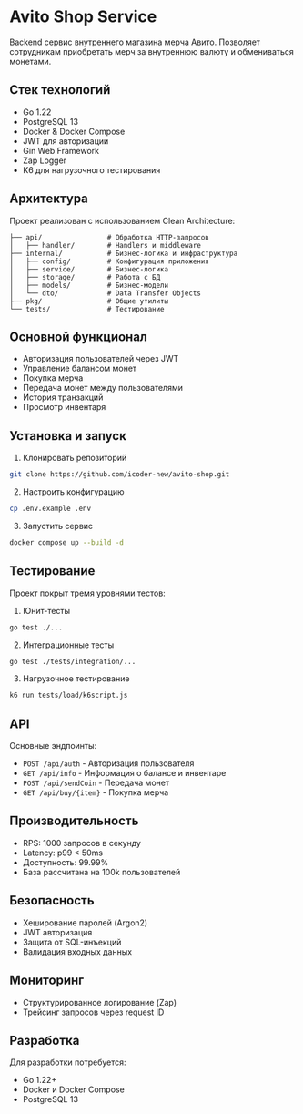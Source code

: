 # Avito Shop Service

Backend сервис внутреннего магазина мерча Авито. Позволяет сотрудникам приобретать мерч за внутреннюю валюту и обмениваться монетами.

## Стек технологий

- Go 1.22
- PostgreSQL 13
- Docker & Docker Compose
- JWT для авторизации
- Gin Web Framework
- Zap Logger
- K6 для нагрузочного тестирования

## Архитектура

Проект реализован с использованием Clean Architecture:

```
├── api/                # Обработка HTTP-запросов
│   ├── handler/        # Handlers и middleware
├── internal/           # Бизнес-логика и инфраструктура
│   ├── config/         # Конфигурация приложения
│   ├── service/        # Бизнес-логика
│   ├── storage/        # Работа с БД
│   ├── models/         # Бизнес-модели
│   └── dto/            # Data Transfer Objects
├── pkg/                # Общие утилиты
└── tests/              # Тестирование
```

## Основной функционал

- Авторизация пользователей через JWT
- Управление балансом монет
- Покупка мерча
- Передача монет между пользователями
- История транзакций
- Просмотр инвентаря

## Установка и запуск

1. Клонировать репозиторий
```bash
git clone https://github.com/icoder-new/avito-shop.git
```

2. Настроить конфигурацию
```bash
cp .env.example .env
```

3. Запустить сервис
```bash
docker compose up --build -d
```

## Тестирование

Проект покрыт тремя уровнями тестов:

1. Юнит-тесты
```bash
go test ./...
```

2. Интеграционные тесты
```bash
go test ./tests/integration/...
```

3. Нагрузочное тестирование
```bash
k6 run tests/load/k6script.js
```

## API

Основные эндпоинты:

- `POST /api/auth` - Авторизация пользователя
- `GET /api/info` - Информация о балансе и инвентаре
- `POST /api/sendCoin` - Передача монет
- `GET /api/buy/{item}` - Покупка мерча

## Производительность

- RPS: 1000 запросов в секунду
- Latency: p99 < 50ms
- Доступность: 99.99%
- База рассчитана на 100k пользователей

## Безопасность

- Хеширование паролей (Argon2)
- JWT авторизация
- Защита от SQL-инъекций
- Валидация входных данных

## Мониторинг

- Структурированное логирование (Zap)
- Трейсинг запросов через request ID

## Разработка

Для разработки потребуется:

- Go 1.22+
- Docker и Docker Compose
- PostgreSQL 13

